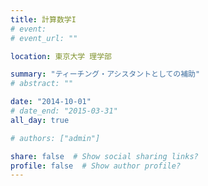 ```yaml
---
title: 計算数学I
# event: 
# event_url: ""

location: 東京大学 理学部

summary: "ティーチング・アシスタントとしての補助"
# abstract: ""

date: "2014-10-01"
# date_end: "2015-03-31"
all_day: true

# authors: ["admin"]

share: false  # Show social sharing links?
profile: false  # Show author profile?
---
```

